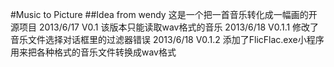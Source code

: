 #Music to Picture
##Idea from wendy
这是一个把一首音乐转化成一幅画的开源项目
2013/6/17 V0.1 该版本只能读取wav格式的音乐
2013/6/18 V0.1.1 修改了音乐文件选择对话框里的过滤器错误
2013/6/18 V0.1.2 添加了FlicFlac.exe小程序用来把各种格式的音乐文件转换成wav格式
